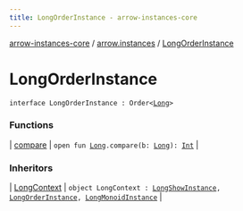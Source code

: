 ```yaml
---
title: LongOrderInstance - arrow-instances-core
---
```


[arrow-instances-core](../../index.html) / [arrow.instances](../index.html) / [LongOrderInstance](./index.html)

# LongOrderInstance

`interface LongOrderInstance : Order<`[`Long`](https://kotlinlang.org/api/latest/jvm/stdlib/kotlin/-long/index.html)`>`

### Functions

| [compare](compare.html) | `open fun `[`Long`](https://kotlinlang.org/api/latest/jvm/stdlib/kotlin/-long/index.html)`.compare(b: `[`Long`](https://kotlinlang.org/api/latest/jvm/stdlib/kotlin/-long/index.html)`): `[`Int`](https://kotlinlang.org/api/latest/jvm/stdlib/kotlin/-int/index.html) |

### Inheritors

| [LongContext](../-long-context.html) | `object LongContext : `[`LongShowInstance`](../-long-show-instance/index.html)`, `[`LongOrderInstance`](./index.html)`, `[`LongMonoidInstance`](../-long-monoid-instance/index.html) |

